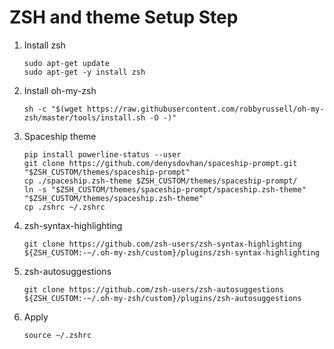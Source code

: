 # ZSH and theme Setup Step

1. Install zsh
    ```shell
    sudo apt-get update
    sudo apt-get -y install zsh
    ```
2. Install oh-my-zsh
    ```shell
    sh -c "$(wget https://raw.githubusercontent.com/robbyrussell/oh-my-zsh/master/tools/install.sh -O -)"
    ```
3. Spaceship theme
    ```shell
    pip install powerline-status --user
    git clone https://github.com/denysdovhan/spaceship-prompt.git "$ZSH_CUSTOM/themes/spaceship-prompt"
    cp ./spaceship.zsh-theme $ZSH_CUSTOM/themes/spaceship-prompt/
    ln -s "$ZSH_CUSTOM/themes/spaceship-prompt/spaceship.zsh-theme" "$ZSH_CUSTOM/themes/spaceship.zsh-theme"
    cp .zshrc ~/.zshrc
    ```
4. zsh-syntax-highlighting
    ```
    git clone https://github.com/zsh-users/zsh-syntax-highlighting ${ZSH_CUSTOM:-~/.oh-my-zsh/custom}/plugins/zsh-syntax-highlighting
    ```
5. zsh-autosuggestions 
    ```
    git clone https://github.com/zsh-users/zsh-autosuggestions ${ZSH_CUSTOM:-~/.oh-my-zsh/custom}/plugins/zsh-autosuggestions
    ```
6. Apply
    ```
    source ~/.zshrc
    ```
